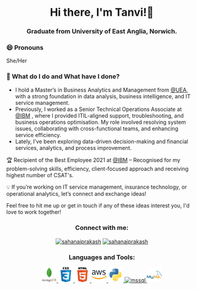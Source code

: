 
<h1 align="center">Hi there, I'm Tanvi!👋</h1>
<h3 align="center">
   Graduate from University of East Anglia, Norwich.
</h3>

### 😄 Pronouns
She/Her

### 🌱 What do I do and What have I done? 

- I hold a Master’s in Business Analytics and Management from [@UEA](https://www.uea.ac.uk/), with a strong foundation in data analysis, business intelligence, and IT service management.
- Previously, I worked as a Senior Technical Operations Associate at  [@IBM](https://www.ibm.com/in-en) , where I provided ITIL-aligned support, troubleshooting, and business operations optimisation. My role involved resolving system issues, collaborating with cross-functional teams, and enhancing service efficiency.
- Lately, I’ve been exploring data-driven decision-making and financial services, analytics, and process improvement.
  
🏆 Recipient of the Best Employee 2021 at  [@IBM](https://www.ibm.com/in-en)  – Recognised for my problem-solving skills, efficiency, client-focused approach and receiving highest number of CSAT's.

💡 If you’re working on IT service management, insurance technology, or operational analytics, let’s connect and exchange ideas!

Feel free to hit me up or get in touch if any of these ideas interest you, I'd love to work together!

<h3 align="center">Connect with me:</h3>
<p align="center">
  <a href="https://www.linkedin.com/in/tanvi-shetty-0920b2171/" target="_blank"
    ><img
      align="center"
      src="https://raw.githubusercontent.com/rahuldkjain/github-profile-readme-generator/master/src/images/icons/Social/linked-in-alt.svg"
      alt="sahanajprakash"
      height="30"
      width="40"
  /></a>
  <a href="https://www.instagram.com/tanvi__shetty__/" target="_blank"
    ><img
      align="center"
      src="https://raw.githubusercontent.com/rahuldkjain/github-profile-readme-generator/master/src/images/icons/Social/instagram.svg"
      alt="sahanajprakash"
      height="30"
      width="40"
  /></a>
</p>
<h3 align="center">Languages and Tools:</h3>
<p align="center">

  <a href="https://www.mongodb.com/" target="_blank" rel="noreferrer">
    <img
      src="https://raw.githubusercontent.com/devicons/devicon/master/icons/mongodb/mongodb-original-wordmark.svg"
      alt="mongodb"
      width="40"
      height="40"
    />
  </a>
  <a href="https://www.w3schools.com/css/" target="_blank" rel="noreferrer">
    <img
      src="https://raw.githubusercontent.com/devicons/devicon/master/icons/css3/css3-original-wordmark.svg"
      alt="css3"
      width="40"
      height="40"
    />
  </a>

  <a href="https://www.w3.org/html/" target="_blank" rel="noreferrer">
    <img
      src="https://raw.githubusercontent.com/devicons/devicon/master/icons/html5/html5-original-wordmark.svg"
      alt="html5"
      width="40"
      height="40"
    />
  </a>
  <a href="https://aws.amazon.com" target="_blank" rel="noreferrer">
    <img
      src="https://raw.githubusercontent.com/devicons/devicon/master/icons/amazonwebservices/amazonwebservices-original-wordmark.svg"
      alt="aws"
      width="40"
      height="40"
    />
  </a>
  <a href="https://www.python.org" target="_blank" rel="noreferrer">
    <img
      src="https://raw.githubusercontent.com/devicons/devicon/master/icons/python/python-original.svg"
      alt="python"
      width="40"
      height="40"
  </a>
    <a href="https://www.microsoft.com/en-us/sql-server" target="_blank" rel="noreferrer"> 
      <img 
        src="https://www.svgrepo.com/show/303229/microsoft-sql-server-logo.svg" 
        alt="mssql" 
        width="40" 
        height="40"/> 
    </a> 
      <a href="https://www.mysql.com/" target="_blank" rel="noreferrer"> 
        <img src="https://raw.githubusercontent.com/devicons/devicon/master/icons/mysql/mysql-original-wordmark.svg" 
          alt="mysql" 
          width="40" 
          height="40"/> 
      </a> 
      </p>

</p>
</p>
